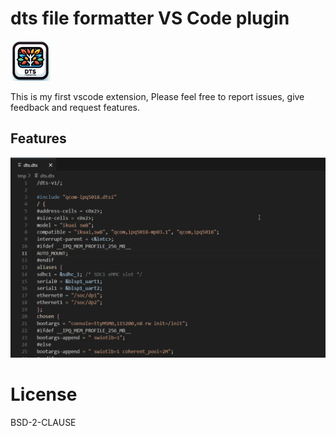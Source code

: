 # dts file formatter VS Code plugin 
<img src="images/dts-formatter.webp" width="64" height="64" alt="icon">

This is my first vscode extension, Please feel free to report issues, give feedback and request features.


## Features
![Formatting](images/dts-formatter.gif)


# License
BSD-2-CLAUSE